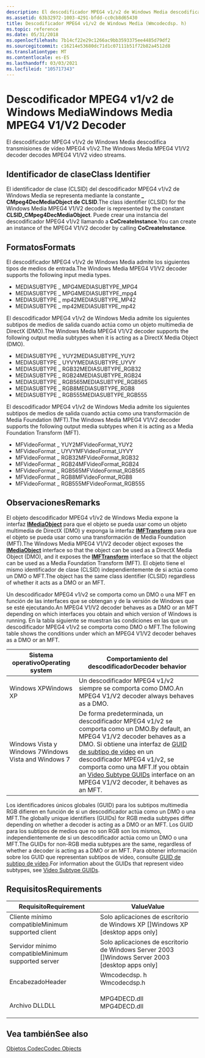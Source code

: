 ```yaml
---
description: El descodificador MPEG4 v1/v2 de Windows Media descodifica transmisiones de vídeo MPEG4 v1/v2.
ms.assetid: 63b32972-1003-4291-bfdd-cc0cb8d65430
title: Descodificador MPEG4 v1/v2 de Windows Media (Wmcodecdsp. h)
ms.topic: reference
ms.date: 05/31/2018
ms.openlocfilehash: 7b14cf22e29c1266ac9bb3593375ee4485d79df2
ms.sourcegitcommit: c16214e53680dc71d1c07111b51f72b82a4512d8
ms.translationtype: MT
ms.contentlocale: es-ES
ms.lasthandoff: 03/03/2021
ms.locfileid: "105717343"
---
```

# <a name="windows-media-mpeg4-v1v2-decoder"></a><span data-ttu-id="68cd2-103">Descodificador MPEG4 v1/v2 de Windows Media</span><span class="sxs-lookup"><span data-stu-id="68cd2-103">Windows Media MPEG4 V1/V2 Decoder</span></span>

<span data-ttu-id="68cd2-104">El descodificador MPEG4 v1/v2 de Windows Media descodifica transmisiones de vídeo MPEG4 v1/v2.</span><span class="sxs-lookup"><span data-stu-id="68cd2-104">The Windows Media MPEG4 V1/V2 decoder decodes MPEG4 V1/V2 video streams.</span></span>

## <a name="class-identifier"></a><span data-ttu-id="68cd2-105">Identificador de clase</span><span class="sxs-lookup"><span data-stu-id="68cd2-105">Class Identifier</span></span>

<span data-ttu-id="68cd2-106">El identificador de clase (CLSID) del descodificador MPEG4 v1/v2 de Windows Media se representa mediante la constante **\_ CMpeg4DecMediaObject de CLSID**.</span><span class="sxs-lookup"><span data-stu-id="68cd2-106">The class identifier (CLSID) for the Windows Media MPEG4 V1/V2 decoder is represented by the constant **CLSID\_CMpeg4DecMediaObject**.</span></span> <span data-ttu-id="68cd2-107">Puede crear una instancia del descodificador MPEG4 v1/v2 llamando a **CoCreateInstance**.</span><span class="sxs-lookup"><span data-stu-id="68cd2-107">You can create an instance of the MPEG4 V1/V2 decoder by calling **CoCreateInstance**.</span></span>

## <a name="formats"></a><span data-ttu-id="68cd2-108">Formatos</span><span class="sxs-lookup"><span data-stu-id="68cd2-108">Formats</span></span>

<span data-ttu-id="68cd2-109">El descodificador MPEG4 v1/v2 de Windows Media admite los siguientes tipos de medios de entrada.</span><span class="sxs-lookup"><span data-stu-id="68cd2-109">The Windows Media MPEG4 V1/V2 decoder supports the following input media types.</span></span>

-   <span data-ttu-id="68cd2-110">MEDIASUBTYPE \_ MPG4</span><span class="sxs-lookup"><span data-stu-id="68cd2-110">MEDIASUBTYPE\_MPG4</span></span>
-   <span data-ttu-id="68cd2-111">MEDIASUBTYPE \_ MPG4</span><span class="sxs-lookup"><span data-stu-id="68cd2-111">MEDIASUBTYPE\_mpg4</span></span>
-   <span data-ttu-id="68cd2-112">MEDIASUBTYPE \_ mp42</span><span class="sxs-lookup"><span data-stu-id="68cd2-112">MEDIASUBTYPE\_MP42</span></span>
-   <span data-ttu-id="68cd2-113">MEDIASUBTYPE \_ mp42</span><span class="sxs-lookup"><span data-stu-id="68cd2-113">MEDIASUBTYPE\_mp42</span></span>

<span data-ttu-id="68cd2-114">El descodificador MPEG4 v1/v2 de Windows Media admite los siguientes subtipos de medios de salida cuando actúa como un objeto multimedia de DirectX (DMO).</span><span class="sxs-lookup"><span data-stu-id="68cd2-114">The Windows Media MPEG4 V1/V2 decoder supports the following output media subtypes when it is acting as a DirectX Media Object (DMO).</span></span>

-   <span data-ttu-id="68cd2-115">MEDIASUBTYPE \_ YUY2</span><span class="sxs-lookup"><span data-stu-id="68cd2-115">MEDIASUBTYPE\_YUY2</span></span>
-   <span data-ttu-id="68cd2-116">MEDIASUBTYPE \_ UYVY</span><span class="sxs-lookup"><span data-stu-id="68cd2-116">MEDIASUBTYPE\_UYVY</span></span>
-   <span data-ttu-id="68cd2-117">MEDIASUBTYPE \_ RGB32</span><span class="sxs-lookup"><span data-stu-id="68cd2-117">MEDIASUBTYPE\_RGB32</span></span>
-   <span data-ttu-id="68cd2-118">MEDIASUBTYPE \_ RGB24</span><span class="sxs-lookup"><span data-stu-id="68cd2-118">MEDIASUBTYPE\_RGB24</span></span>
-   <span data-ttu-id="68cd2-119">MEDIASUBTYPE \_ RGB565</span><span class="sxs-lookup"><span data-stu-id="68cd2-119">MEDIASUBTYPE\_RGB565</span></span>
-   <span data-ttu-id="68cd2-120">MEDIASUBTYPE \_ RGB8</span><span class="sxs-lookup"><span data-stu-id="68cd2-120">MEDIASUBTYPE\_RGB8</span></span>
-   <span data-ttu-id="68cd2-121">MEDIASUBTYPE \_ RGB555</span><span class="sxs-lookup"><span data-stu-id="68cd2-121">MEDIASUBTYPE\_RGB555</span></span>

<span data-ttu-id="68cd2-122">El descodificador MPEG4 v1/v2 de Windows Media admite los siguientes subtipos de medios de salida cuando actúa como una transformación de Media Foundation (MFT).</span><span class="sxs-lookup"><span data-stu-id="68cd2-122">The Windows Media MPEG4 V1/V2 decoder supports the following output media subtypes when it is acting as a Media Foundation Transform (MFT).</span></span>

-   <span data-ttu-id="68cd2-123">MFVideoFormat \_ YUY2</span><span class="sxs-lookup"><span data-stu-id="68cd2-123">MFVideoFormat\_YUY2</span></span>
-   <span data-ttu-id="68cd2-124">MFVideoFormat \_ UYVY</span><span class="sxs-lookup"><span data-stu-id="68cd2-124">MFVideoFormat\_UYVY</span></span>
-   <span data-ttu-id="68cd2-125">MFVideoFormat \_ RGB32</span><span class="sxs-lookup"><span data-stu-id="68cd2-125">MFVideoFormat\_RGB32</span></span>
-   <span data-ttu-id="68cd2-126">MFVideoFormat \_ RGB24</span><span class="sxs-lookup"><span data-stu-id="68cd2-126">MFVideoFormat\_RGB24</span></span>
-   <span data-ttu-id="68cd2-127">MFVideoFormat \_ RGB565</span><span class="sxs-lookup"><span data-stu-id="68cd2-127">MFVideoFormat\_RGB565</span></span>
-   <span data-ttu-id="68cd2-128">MFVideoFormat \_ RGB8</span><span class="sxs-lookup"><span data-stu-id="68cd2-128">MFVideoFormat\_RGB8</span></span>
-   <span data-ttu-id="68cd2-129">MFVideoFormat \_ RGB555</span><span class="sxs-lookup"><span data-stu-id="68cd2-129">MFVideoFormat\_RGB555</span></span>

## <a name="remarks"></a><span data-ttu-id="68cd2-130">Observaciones</span><span class="sxs-lookup"><span data-stu-id="68cd2-130">Remarks</span></span>

<span data-ttu-id="68cd2-131">El objeto descodificador MPEG4 v1/v2 de Windows Media expone la interfaz [**IMediaObject**](/previous-versions/windows/desktop/api/mediaobj/nn-mediaobj-imediaobject) para que el objeto se pueda usar como un objeto multimedia de DirectX (DMO) y exponga la interfaz [**IMFTransform**](/windows/desktop/api/mftransform/nn-mftransform-imftransform) para que el objeto se pueda usar como una transformación de Media Foundation (MFT).</span><span class="sxs-lookup"><span data-stu-id="68cd2-131">The Windows Media MPEG4 V1/V2 decoder object exposes the [**IMediaObject**](/previous-versions/windows/desktop/api/mediaobj/nn-mediaobj-imediaobject) interface so that the object can be used as a DirectX Media Object (DMO), and it exposes the [**IMFTransform**](/windows/desktop/api/mftransform/nn-mftransform-imftransform) interface so that the object can be used as a Media Foundation Transform (MFT).</span></span> <span data-ttu-id="68cd2-132">El objeto tiene el mismo identificador de clase (CLSID) independientemente de si actúa como un DMO o MFT.</span><span class="sxs-lookup"><span data-stu-id="68cd2-132">The object has the same class identifier (CLSID) regardless of whether it acts as a DMO or an MFT.</span></span>

<span data-ttu-id="68cd2-133">Un descodificador MPEG4 v1/v2 se comporta como un DMO o una MFT en función de las interfaces que se obtengan y de la versión de Windows que se esté ejecutando.</span><span class="sxs-lookup"><span data-stu-id="68cd2-133">An MPEG4 V1/V2 decoder behaves as a DMO or an MFT depending on which interfaces you obtain and which version of Windows is running.</span></span> <span data-ttu-id="68cd2-134">En la tabla siguiente se muestran las condiciones en las que un descodificador MPEG4 v1/v2 se comporta como DMO o MFT.</span><span class="sxs-lookup"><span data-stu-id="68cd2-134">The following table shows the conditions under which an MPEG4 V1/V2 decoder behaves as a DMO or an MFT.</span></span>



| <span data-ttu-id="68cd2-135">Sistema operativo</span><span class="sxs-lookup"><span data-stu-id="68cd2-135">Operating system</span></span>            | <span data-ttu-id="68cd2-136">Comportamiento del descodificador</span><span class="sxs-lookup"><span data-stu-id="68cd2-136">Decoder behavior</span></span>                                                                                                                                                                |
|-----------------------------|---------------------------------------------------------------------------------------------------------------------------------------------------------------------------------|
| <span data-ttu-id="68cd2-137">Windows XP</span><span class="sxs-lookup"><span data-stu-id="68cd2-137">Windows XP</span></span>                  | <span data-ttu-id="68cd2-138">Un descodificador MPEG4 v1/v2 siempre se comporta como DMO.</span><span class="sxs-lookup"><span data-stu-id="68cd2-138">An MPEG4 V1/V2 decoder always behaves as a DMO.</span></span>                                                                                                                                 |
| <span data-ttu-id="68cd2-139">Windows Vista y Windows 7</span><span class="sxs-lookup"><span data-stu-id="68cd2-139">Windows Vista and Windows 7</span></span> | <span data-ttu-id="68cd2-140">De forma predeterminada, un descodificador MPEG4 v1/v2 se comporta como un DMO.</span><span class="sxs-lookup"><span data-stu-id="68cd2-140">By default, an MPEG4 V1/V2 decoder behaves as a DMO.</span></span> <span data-ttu-id="68cd2-141">Si obtiene una interfaz de [GUID de subtipo de vídeo](video-subtype-guids.md) en un descodificador MPEG4 v1/v2, se comporta como una MFT.</span><span class="sxs-lookup"><span data-stu-id="68cd2-141">If you obtain an [Video Subtype GUIDs](video-subtype-guids.md) interface on an MPEG4 V1/V2 decoder, it behaves as an MFT.</span></span> |



 

<span data-ttu-id="68cd2-142">Los identificadores únicos globales (GUID) para los subtipos multimedia RGB difieren en función de si un descodificador actúa como un DMO o una MFT.</span><span class="sxs-lookup"><span data-stu-id="68cd2-142">The globally unique identifiers (GUIDs) for RGB media subtypes differ depending on whether a decoder is acting as a DMO or an MFT.</span></span> <span data-ttu-id="68cd2-143">Los GUID para los subtipos de medios que no son RGB son los mismos, independientemente de si un descodificador actúa como un DMO o una MFT.</span><span class="sxs-lookup"><span data-stu-id="68cd2-143">The GUIDs for non-RGB media subtypes are the same, regardless of whether a decoder is acting as a DMO or an MFT.</span></span> <span data-ttu-id="68cd2-144">Para obtener información sobre los GUID que representan subtipos de vídeo, consulte [GUID de subtipo de vídeo](video-subtype-guids.md).</span><span class="sxs-lookup"><span data-stu-id="68cd2-144">For information about the GUIDs that represent video subtypes, see [Video Subtype GUIDs](video-subtype-guids.md).</span></span>

## <a name="requirements"></a><span data-ttu-id="68cd2-145">Requisitos</span><span class="sxs-lookup"><span data-stu-id="68cd2-145">Requirements</span></span>



| <span data-ttu-id="68cd2-146">Requisito</span><span class="sxs-lookup"><span data-stu-id="68cd2-146">Requirement</span></span> | <span data-ttu-id="68cd2-147">Value</span><span class="sxs-lookup"><span data-stu-id="68cd2-147">Value</span></span> |
|-------------------------------------|-----------------------------------------------------------------------------------------|
| <span data-ttu-id="68cd2-148">Cliente mínimo compatible</span><span class="sxs-lookup"><span data-stu-id="68cd2-148">Minimum supported client</span></span><br/> | <span data-ttu-id="68cd2-149">Solo aplicaciones de escritorio de Windows XP \[\]</span><span class="sxs-lookup"><span data-stu-id="68cd2-149">Windows XP \[desktop apps only\]</span></span><br/>                                             |
| <span data-ttu-id="68cd2-150">Servidor mínimo compatible</span><span class="sxs-lookup"><span data-stu-id="68cd2-150">Minimum supported server</span></span><br/> | <span data-ttu-id="68cd2-151">Solo aplicaciones de escritorio de Windows Server 2003 \[\]</span><span class="sxs-lookup"><span data-stu-id="68cd2-151">Windows Server 2003 \[desktop apps only\]</span></span><br/>                                    |
| <span data-ttu-id="68cd2-152">Encabezado</span><span class="sxs-lookup"><span data-stu-id="68cd2-152">Header</span></span><br/>                   | <dl> <span data-ttu-id="68cd2-153"><dt>Wmcodecdsp. h</dt></span><span class="sxs-lookup"><span data-stu-id="68cd2-153"><dt>Wmcodecdsp.h</dt></span></span> </dl> |
| <span data-ttu-id="68cd2-154">Archivo DLL</span><span class="sxs-lookup"><span data-stu-id="68cd2-154">DLL</span></span><br/>                      | <dl> <span data-ttu-id="68cd2-155"><dt>MPG4DECD.dll</dt></span><span class="sxs-lookup"><span data-stu-id="68cd2-155"><dt>MPG4DECD.dll</dt></span></span> </dl> |



## <a name="see-also"></a><span data-ttu-id="68cd2-156">Vea también</span><span class="sxs-lookup"><span data-stu-id="68cd2-156">See also</span></span>

<dl> <dt>

[<span data-ttu-id="68cd2-157">Objetos Codec</span><span class="sxs-lookup"><span data-stu-id="68cd2-157">Codec Objects</span></span>](codecobjects.md)
</dt> </dl>

 

 
